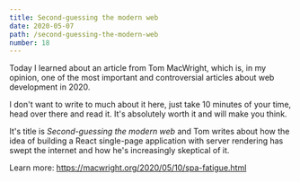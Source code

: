 ```yaml
---
title: Second-guessing the modern web
date: 2020-05-07
path: /second-guessing-the-modern-web
number: 18
---
```


Today I learned about an article from Tom MacWright, which is, in my opinion,
one of the most important and controversial articles about web development
in 2020.

I don&apos;t want to write to much about it here, just take 10 minutes of your
time, head over there and read it. It's absolutely worth it and will make you
think.

It's title is _Second-guessing the modern web_ and Tom writes about how the idea
of building a React single-page application with server rendering has swept the
internet and how he's increasingly skeptical of it.

Learn more: https://macwright.org/2020/05/10/spa-fatigue.html
